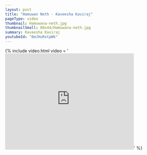 ```yaml
---
layout: post
title: "Hamuwan Neth - Kaveesha Kaviraj"
pageType: video
thumbnail: Hamuwana-neth.jpg
thumbnailSmall: 80x44/Hamuwana-neth.jpg
summary: Kaveesha Kaviraj
youtubeId: "6mJHuRxtpWk"
---
```


{% include video.html video = '<iframe width="420" height="315" src="https://www.youtube.com/embed/6mJHuRxtpWk" frameborder="0" allowfullscreen></iframe>' %} 
